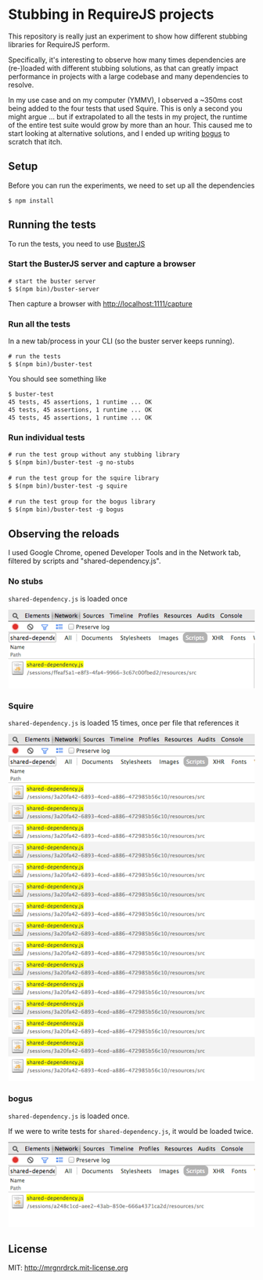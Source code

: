 # Stubbing in RequireJS projects

This repository is really just an experiment to show how different stubbing libraries for RequireJS perform.

Specifically, it's interesting to observe how many times dependencies are (re-)loaded with different stubbing solutions, as that can greatly impact performance in projects with a large codebase and many dependencies to resolve.

In my use case and on my computer (YMMV), I observed a ~350ms cost being added to the four tests that used Squire. This is only a second you might argue ... but if extrapolated to all the tests in my project, the runtime of the entire test suite would grow by more than an hour. This caused me to start looking at alternative solutions, and I ended up writing [bogus](https://github.com/mroderick/bogus) to scratch that itch.

## Setup

Before you can run the experiments, we need to set up all the dependencies

```
$ npm install
```

## Running the tests


To run the tests, you need to use [BusterJS](http://busterjs.org)

### Start the BusterJS server and capture a browser

```
# start the buster server
$ $(npm bin)/buster-server

```

Then capture a browser with <http://localhost:1111/capture>

### Run all the tests


In a new tab/process in your CLI (so the buster server keeps running).

```
# run the tests
$ $(npm bin)/buster-test
```

You should see something like

```
$ buster-test
45 tests, 45 assertions, 1 runtime ... OK
45 tests, 45 assertions, 1 runtime ... OK
45 tests, 45 assertions, 1 runtime ... OK
```

### Run individual tests

```
# run the test group without any stubbing library
$ $(npm bin)/buster-test -g no-stubs

# run the test group for the squire library
$ $(npm bin)/buster-test -g squire

# run the test group for the bogus library
$ $(npm bin)/buster-test -g bogus

```

## Observing the reloads

I used Google Chrome, opened Developer Tools and in the Network tab, filtered by scripts and "shared-dependency.js".

### No stubs

`shared-dependency.js` is loaded once

![Without stubbing, network tab showing single load of shared-dependency.js](images/no-stubs.png)

### Squire

`shared-dependency.js` is loaded 15 times, once per file that references it

![With Squire stubbing, network tab showing 15 loads of shared-dependency.js](images/squire.png)

### bogus

`shared-dependency.js` is loaded once.

If we were to write tests for `shared-dependency.js`, it would be loaded twice.

![With bogus stubbing, network tab showing single load of shared-dependency.js](images/bogus.png)

## License

MIT: http://mrgnrdrck.mit-license.org
